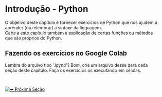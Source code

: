 # Introdução - Python
O objetivo deste capítulo é fornecer exercícios de Python que nos ajudem a aprender (ou relembrar) a sintaxe da linguagem. <br>
Cabe a este capítulo também a explicação de certas funções ou métodos que são próprios do Python. <br>

## Fazendo os exercícios no Google Colab
Lembra do arquivo tipo '.ipynb'? Bom, crie um arquivo desse para cada seção deste capítulo. Faça os exercícios os executando em células.

<br>

[![➡ Próxima Seção](https://img.shields.io/badge/-%F0%9F%93%98_Acesse_Aqui_os_Exerc%C3%ADcios-blue?style=for-the-badge&color=007BFF)](https://github.com/biankyrou/data-science-lab/blob/main/Guia%20de%20Estudos/2-%20Python%20para%20praticar/2-%20Vari%C3%A1veis%2C%20Opera%C3%A7%C3%B5es%2C%20Condicional%20e%20Repeti%C3%A7%C3%A3o.md)
